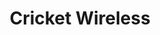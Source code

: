 ---
title: "Cricket Wireless"
url: /chicago/cricket-wireless-south-wentworth-avenue/
shop: Handy
---